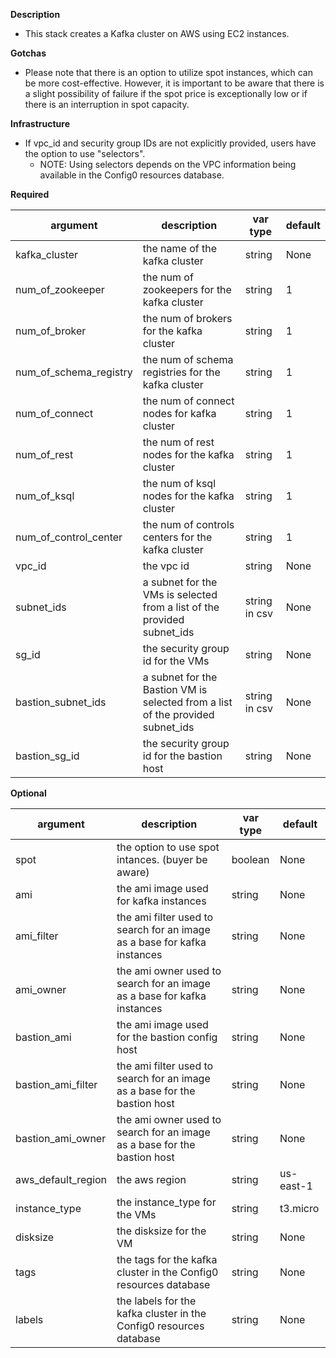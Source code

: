 **Description**

  - This stack creates a Kafka cluster on AWS using EC2 instances.

**Gotchas**
  - Please note that there is an option to utilize spot instances, which can be more cost-effective. However, it is important to be aware that there is a slight possibility of failure if the spot price is exceptionally low or if there is an interruption in spot capacity.

**Infrastructure**

  - If vpc_id and security group IDs are not explicitly provided, users have the option to use "selectors".
    - NOTE: Using selectors depends on the VPC information being available in the Config0 resources database.

**Required**

| argument      | description                            | var type | default      |
| ------------- | -------------------------------------- | -------- | ------------ |
| kafka_cluster   | the name of the kafka cluster       | string   | None         |
| num_of_zookeeper   | the num of zookeepers for the kafka cluster       | string   | 1         |
| num_of_broker   | the num of brokers for the kafka cluster       | string   | 1         |
| num_of_schema_registry   | the num of schema registries for the kafka cluster       | string   | 1         |
| num_of_connect   | the num of connect nodes for kafka cluster       | string   | 1         |
| num_of_rest   | the num of rest nodes for the kafka cluster       | string   | 1         |
| num_of_ksql   | the num of ksql nodes for the  kafka cluster       | string   | 1         |
| num_of_control_center   | the num of controls centers for the kafka cluster       | string   | 1         |
| vpc_id | the vpc id | string   | None       |
| subnet_ids   | a subnet for the VMs is selected from a list of the provided subnet_ids  | string in csv   | None         |
| sg_id   | the security group id for the VMs       | string   | None         |
| bastion_subnet_ids   | a subnet for the Bastion VM is selected from a list of the provided subnet_ids  | string in csv   | None         |
| bastion_sg_id   | the security group id for the bastion host       | string   | None         |

**Optional**

| argument           | description                            | var type |  default      |
| ------------- | -------------------------------------- | -------- | ------------ |
| spot   | the option to use spot intances. (buyer be aware)    | boolean   | None        |
| ami   | the ami image used for kafka instances      | string   | None        |
| ami_filter   | the ami filter used to search for an image as a base for kafka instances      | string   | None        |
| ami_owner   | the ami owner used to search for an image as a base for kafka instances      | string   | None        |
| bastion_ami   | the ami image used for the bastion config host      | string   | None          |
| bastion_ami_filter   | the ami filter used to search for an image as a base for the bastion host     | string   | None        |
| bastion_ami_owner   | the ami owner used to search for an image as a base for the bastion host      | string   | None        |
| aws_default_region   | the aws region                | string   | us-east-1         |
| instance_type | the instance_type for the VMs | string   | t3.micro       |
| disksize | the disksize for the VM | string   | None       |
| tags | the tags for the kafka cluster in the Config0 resources database | string   | None       |
| labels | the labels for the kafka cluster in the Config0 resources database | string   | None       |
